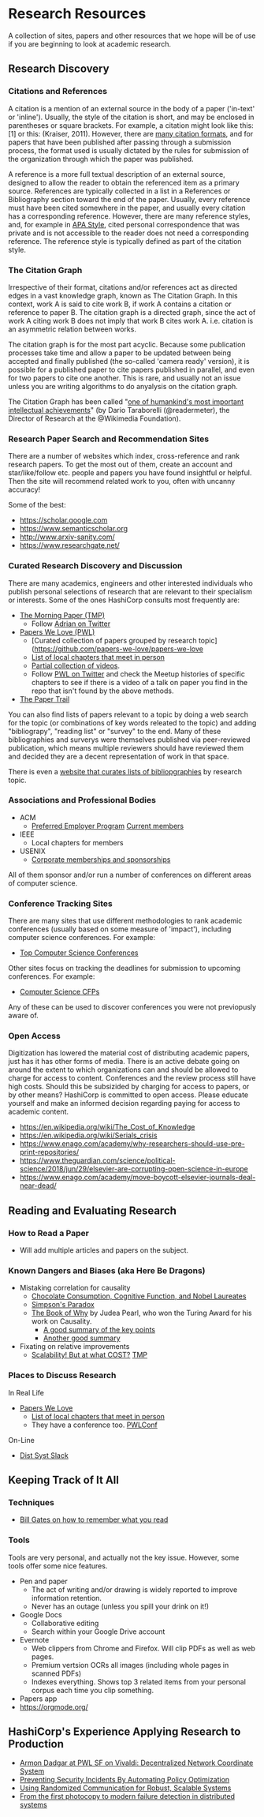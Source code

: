 # Research Resources

A collection of sites, papers and other resources that we hope will be of use if you are beginning to look at academic research.

## Research Discovery

### Citations and References

A citation is a mention of an external source in the body of a paper ('in-text' or 'inline'). Usually, the style of the citation is short, and may be enclosed in parentheses or square brackets. For example, a citation might look like this: [1] or this: (Kraiser, 2011). However, there are [many citation formats](https://connect.ebsco.com/s/article/Where-can-I-find-formatted-examples-of-different-Citation-styles?language=en_US), and for papers that have been published after passing through a submission process, the format used is usually dictated by the rules for submission of the organization through which the paper was published.

A reference is a more full textual description of an external source, designed to allow the reader to obtain the referenced item as a primary source. References are typically collected in a list in a References or Bibliography section toward the end of the paper. Usually, every reference must have been cited somewhere in the paper, and usually every citation has a corresponding reference. However, there are many reference styles, and, for example in [APA Style](https://apastyle.apa.org/), cited personal correspondence that was private and is not accessible to the reader does not need a corresponding reference. The reference style is typically defined as part of the citation style.

### The Citation Graph

Irrespective of their format, citations and/or references act as directed edges in a vast knowledge graph, known as The Citation Graph. In this context, work A is said to cite work B, if work A contains a citation or reference to paper B. The citation graph is a directed graph, since the act of work A citing work B does not imply that work B cites work A. i.e. citation is an asymmetric relation between works. 

The citation graph is for the most part acyclic. Because some publication processes take time and allow a paper to be updated between being accepted and finally published (the so-called 'camera ready' version), it is possible for a published paper to cite papers published in parallel, and even for two papers to cite one another. This is rare, and usually not an issue unless you are writing algorithms to do anyalysis on the citation graph.

The Citation Graph has been called "[one of humankind's most important intellectual achievements](https://boingboing.net/2018/04/14/open-graphs.html)" (by Dario Taraborelli (@readermeter), the Director of Research at the @Wikimedia Foundation).

### Research Paper Search and Recommendation Sites

There are a number of websites which index, cross-reference and rank research papers. To get the most out of them, create an account and star/like/follow etc. people and papers you have found insightful or helpful. Then the site will recommend related work to you, often with uncanny accuracy! 

Some of the best:

* https://scholar.google.com
* https://www.semanticscholar.org
* http://www.arxiv-sanity.com/
* https://www.researchgate.net/

### Curated Research Discovery and Discussion

There are many academics, engineers and other interested individuals who publish personal selections of research that are relevant to their specialism or interests. Some of the ones HashiCorp consults most frequently are:

* [The Morning Paper (TMP)](https://blog.acolyer.org)
  * Follow [Adrian on Twitter](https://twitter.com/adriancolyer)
* [Papers We Love (PWL)](https://paperswelove.org/)
  * [Curated collection of papers grouped by research topic](https://github.com/papers-we-love/papers-we-love
  * [List of local chapters that meet in person](https://github.com/papers-we-love/papers-we-love/blob/master/README.md)
  * [Partial collection of videos](https://www.youtube.com/user/PapersWeLove). 
  * Follow [PWL on Twitter](https://twitter.com/papers_we_love?lang=en) and check the Meetup histories of specific chapters to see if there is a video of a talk on paper you find in the repo that isn't found by the above methods.
* [The Paper Trail](https://www.the-paper-trail.org/)

You can also find lists of papers relevant to a topic by doing a web search for the topic (or combinations of key words releated to the topic) and adding "bibliograpy", "reading list" or "survey" to the end. Many of these bibliographies and surverys were themselves published via peer-reviewed publication, which means multiple reviewers should have reviewed them and decided they are a decent representation of work in that space.

There is even a [website that curates lists of bibliopgraphies](https://liinwww.ira.uka.de/bibliography/index.html) by research topic.

### Associations and Professional Bodies

* ACM
  * [Preferred Employer Program](https://www.acm.org/membership/preferred-employer) [Current members](https://www.acm.org/membership/preferred-employers-list)
* IEEE
  * Local chapters for members
* USENIX
  * [Corporate memberships and sponsorships](https://www.usenix.org/supporters)

All of them sponsor and/or run a number of conferences on different areas of computer science.

### Conference Tracking Sites

There are many sites that use different methodologies to rank academic conferences (usually based on some measure of 'impact'), including computer science conferences. For example:

* [Top Computer Science Conferences](http://www.guide2research.com/topconf/)

Other sites focus on tracking the deadlines for submission to upcoming conferences. For example:

* [Computer Science CFPs](http://www.wikicfp.com/cfp/call?conference=computer%20science)

Any of these can be used to discover conferences you were not previopusly aware of.

### Open Access

Digitization has lowered the material cost of distributing academic papers, just has it has other forms of media. There is an active debate going on around the extent to which organizations can and should be allowed to charge for access to content. Conferences and the review process still have high costs. Should this be subsizided by charging for access to papers, or by other means? HashiCorp is committed to open access. Please educate yourself and make an informed decision regarding paying for access to academic content.

* https://en.wikipedia.org/wiki/The_Cost_of_Knowledge
* https://en.wikipedia.org/wiki/Serials_crisis
* https://www.enago.com/academy/why-researchers-should-use-pre-print-repositories/
* https://www.theguardian.com/science/political-science/2018/jun/29/elsevier-are-corrupting-open-science-in-europe
* https://www.enago.com/academy/move-boycott-elsevier-journals-deal-near-dead/

## Reading and Evaluating Research

### How to Read a Paper

* Will add multiple articles and papers on the subject.

### Known Dangers and Biases (aka Here Be Dragons)

* Mistaking correlation for causality
  * [Chocolate Consumption, Cognitive Function,
and Nobel Laureates](http://www.biostat.jhsph.edu/courses/bio621/misc/Chocolate%20consumption%20cognitive%20function%20and%20nobel%20laurates%20(NEJM).pdf)
  * [Simpson's Paradox](https://en.wikipedia.org/wiki/Simpson's_paradox)
  * [The Book of Why](http://bayes.cs.ucla.edu/WHY/) by Judea Pearl, who won the Turing Award for his work on Causality.
    * [A good summary of the key points](https://medium.com/datadriveninvestor/goodbye-correlation-say-hello-to-the-era-of-causal-inference-f238065c156b) 
    * [Another good summary](https://bigthink.com/errors-we-live-by/judea-pearls-the-book-of-why-brings-news-of-a-new-science-of-causes)
* Fixating on relative improvements
  * [Scalability! But at what COST?](https://www.usenix.org/system/files/conference/hotos15/hotos15-paper-mcsherry.pdf) [TMP](https://blog.acolyer.org/2015/06/05/scalability-but-at-what-cost/)

### Places to Discuss Research

In Real Life
* [Papers We Love](https://paperswelove.org/)
  * [List of local chapters that meet in person](https://github.com/papers-we-love/papers-we-love/blob/master/README.md)
  * They have a conference too. [PWLConf](https://pwlconf.org/)

On-Line
* [Dist Syst Slack](https://www.the-paper-trail.org/page/dist-sys-slack/)

## Keeping Track of It All

### Techniques

* [Bill Gates on how to remember what you read](https://www.cnbc.com/2019/03/21/how-bill-gates-remembers-what-he-reads.html)

### Tools

Tools are very personal, and actually not the key issue. However, some tools offer some nice features.

* Pen and paper
  * The act of writing and/or drawing is widely reported to improve information retention.
  * Never has an outage (unless you spill your drink on it!)
* Google Docs
  * Collaborative editing
  * Search within your Google Drive account
* Evernote
  * Web clippers from Chrome and Firefox. Will clip PDFs as well as web pages.
  * Premium vertsion OCRs all images (including whole pages in scanned PDFs)
  * Indexes everything. Shows top 3 related items from your personal corpus each time you clip something.
* Papers app
* https://orgmode.org/

## HashiCorp's Experience Applying Research to Production

* [Armon Dadgar at PWL SF on Vivaldi: Decentralized Network Coordinate System](https://youtu.be/AszPoJjWK9Q?)
* [Preventing Security Incidents By Automating Policy Optimization](https://youtu.be/C7AHGPxkMh0)
* [Using Randomized Communication for Robust, Scalable Systems](https://www.infoq.com/presentations/randomized-communication-hashicorp-consul/)
* [From the first photocopy to modern failure detection in distributed systems](https://youtu.be/4moHicXPXfA)
